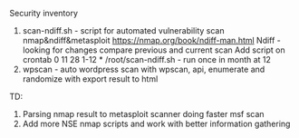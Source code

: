 Security inventory  
1) scan-ndiff.sh - script for automated vulnerability scan nmap&ndiff&metasploit https://nmap.org/book/ndiff-man.html 
    Ndiff - looking for changes compare previous and current scan 
    Add script on crontab 
    0 11 28 1-12 * /root/scan-ndiff.sh - run once in month at 12 
2) wpscan - auto wordpress scan with wpscan, api, enumerate and randomize with export result to html 




TD:
1) Parsing nmap result to metasploit scanner doing faster msf scan
2) Add more NSE nmap scripts and work with better information gathering 